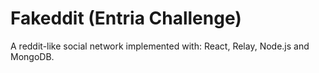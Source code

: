 # Fakeddit (Entria Challenge)

A reddit-like social network implemented with: React, Relay, Node.js and MongoDB.
